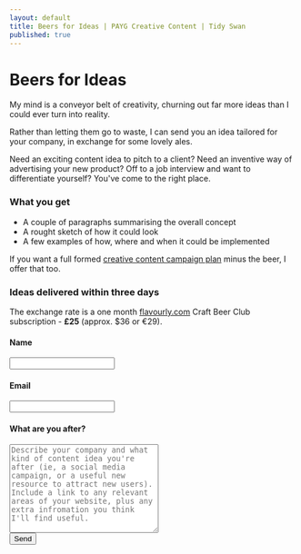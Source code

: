 ```yaml
---
layout: default
title: Beers for Ideas | PAYG Creative Content | Tidy Swan
published: true
---
```


<div id="contact">
  <h1 class="pageTitle">Beers for Ideas</h1>
  <div class="contactContent">
    <p class="intro">My mind is a conveyor belt of creativity, churning out far more ideas than I could ever turn into reality.</p>
    <p>Rather than letting them go to waste, I can send you an idea tailored for your company, in exchange for some lovely ales.</p>
    <p>Need an exciting content idea to pitch to a client? Need an inventive way of advertising your new product? Off to a job interview and want to differentiate yourself? You've come to the right place.</p>
      <h3>What you get</h3>
    <ul>
      <li>A couple of paragraphs summarising the overall concept</li>
      <li>A rought sketch of how it could look</li>
      <li>A few examples of how, where and when it could be implemented</li>
    </ul>   
    <p>If you want a full formed <a href="/creative-content-campaign">creative content campaign plan</a> minus the beer, I offer that too.</p>
  </div>
  <h3>Ideas delivered within three days</h3>
  <p>The exchange rate is a one month <a href="http://flavourly.com/DANNYKZXW">flavourly.com</a> Craft Beer Club subscription - <b>£25</b> (approx. $36 or €29).</p>
  <form action="http://formspree.io/hello@tidyswan.com" method="POST">
    <label for="name"><h4>Name</h4></label>
    <input type="text" id="name" name="name" class="full-width"><br>
    <label for="email"><h4>Email</h4></label>
    <input type="email" id="email" name="_replyto" class="full-width"><br>
    <label for="message"><h4>What are you after?</h4></label>
    <textarea name="message" id="message" cols="30" rows="10" class="full-width" placeholder="Describe your company and what kind of content idea you're after (ie, a social media campaign, or a useful new resource to attract new users). Include a link to any relevant areas of your website, plus any extra infromation you think I'll find useful."></textarea><br>
    <input type="submit" value="Send" class="button">
  </form>
</div>
